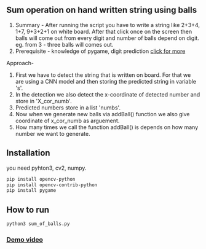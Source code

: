 ## Sum operation on hand written string using balls 

1. Summary - After running the script you have to write a string like 2+3+4, 1+7, 9+3+2+1 on white board. After that click once on the screen then balls will come out 
from every digit and number of balls depend on digit. eg. from 3 - three balls will comes out. 
2. Prerequisite - knowledge of pygame, digit prediction [click for more](https://www.dropbox.com/s/y4hq20s9xhap9hp/handwritten.md?dl=0)

Approach-

1. First we have to detect the string that is written on board. For that we are using a CNN model and then storing the predicted string in variable 's'.
2. In the detection we also detect the x-coordinate of detected number and store in 'X_cor_numb'.
4. Predicted numbers store in a list 'numbs'.
3. Now when we generate new balls via addBall() function we also give coordinate of x_cor_numb as arguement.
4. How many times we call the function addBall() is depends on how many number we want to generate.

## Installation 

you need pyhton3, cv2, numpy.
```bash
pip install opencv-python
pip install opencv-contrib-python
pip install pygame
```

## How to run

```bash
python3 sum_of_balls.py
```

### [Demo video](https://www.dropbox.com/s/3qt08x0uty9ruqh/sum_opern_with_balls.mkv?dl=0)